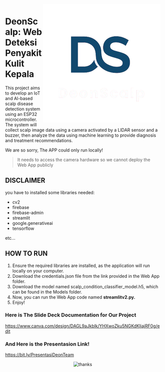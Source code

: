 <img align="right" src="https://github.com/dartyourt/finalprosic24/blob/main/Logo/logods.png" />

# DeonScalp: Web Deteksi Penyakit Kulit Kepala
This project aims to develop an IoT and AI-based scalp disease detection system using an ESP32 microcontroller. The system will collect scalp image data using a camera activated by a LIDAR sensor and a buzzer, then analyze the data using machine learning to provide diagnosis and treatment recommendations.

We are so sorry, The APP could only run locally!
> It needs to access the camera hardware so we cannot deploy the Web App publicly

## DISCLAIMER 

you have to installed some libraries needed:

+ cv2
+ firebase
+ firebase-admin
+ streamlit
+ google.generativeai
+ tensorflow

etc...

## HOW TO RUN
1. Ensure the required libraries are installed, as the application will run locally on your computer.
2. Download the credentials.json file from the link provided in the Web App folder.
3. Download the model named scalp_condition_classifier_model.h5, which can be found in the Models folder.
4. Now, you can run the Web App code named **streamlitv2.py.**
5. Enjoy!

### Here is The Slide Deck Documentation for Our Project

https://www.canva.com/design/DAGL9aJkblk/YHXwoZku5NGKdKIjajRF0g/edit

### And Here is the Presentasion Link!

https://bit.ly/PresentasiDeonTeam

<div align="center">
  
![thanks](https://github.com/user-attachments/assets/af9ab71a-1b54-47f0-9373-43c32ee0f2c3)

